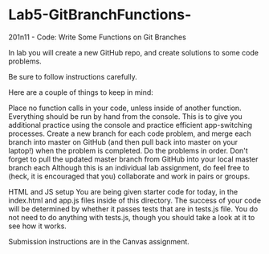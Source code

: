 # Lab5-GitBranchFunctions-
201n11 - Code: Write Some Functions on Git Branches

In lab you will create a new GitHub repo, and create solutions to some code problems.

Be sure to follow instructions carefully.

Here are a couple of things to keep in mind:

Place no function calls in your code, unless inside of another function. Everything should be run by hand from the console. This is to give you additional practice using the console and practice efficient app-switching processes.
Create a new branch for each code problem, and merge each branch into master on GitHub (and then pull back into master on your laptop!) when the problem is completed. Do the problems in order. Don't forget to pull the updated master branch from GitHub into your local master branch each
Although this is an individual lab assignment, do feel free to (heck, it is encouraged that you) collaborate and work in pairs or groups.

HTML and JS setup
You are being given starter code for today, in the index.html and app.js files inside of this directory. The success of your code will be determined by whether it passes tests that are in tests.js file. You do not need to do anything with tests.js, though you should take a look at it to see how it works.

Submission instructions are in the Canvas assignment.